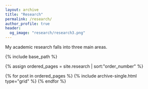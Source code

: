 ```yaml
---
layout: archive
title: "Research"
permalink: /research/
author_profile: true
header:
  og_image: "research/research3.png"
---
```


My academic research falls into three main areas.

<nbsp>

{% include base_path %}

{% assign ordered_pages = site.research | sort:"order_number" %}

{% for post in ordered_pages %}
  {% include archive-single.html type="grid" %}
{% endfor %}

